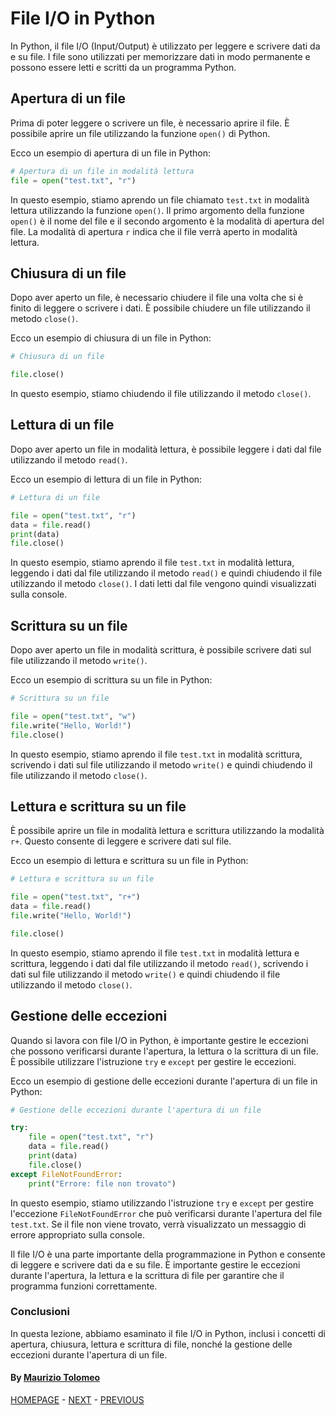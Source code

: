 # File I/O in Python

In Python, il file I/O (Input/Output) è utilizzato per leggere e scrivere dati da e su file. I file sono utilizzati per memorizzare dati in modo permanente e possono essere letti e scritti da un programma Python.

## Apertura di un file

Prima di poter leggere o scrivere un file, è necessario aprire il file. È possibile aprire un file utilizzando la funzione `open()` di Python.

Ecco un esempio di apertura di un file in Python:

```python
# Apertura di un file in modalità lettura
file = open("test.txt", "r")
```

In questo esempio, stiamo aprendo un file chiamato `test.txt` in modalità lettura utilizzando la funzione `open()`. Il primo argomento della funzione `open()` è il nome del file e il secondo argomento è la modalità di apertura del file. La modalità di apertura `r` indica che il file verrà aperto in modalità lettura.

## Chiusura di un file

Dopo aver aperto un file, è necessario chiudere il file una volta che si è finito di leggere o scrivere i dati. È possibile chiudere un file utilizzando il metodo `close()`.

Ecco un esempio di chiusura di un file in Python:

```python
# Chiusura di un file

file.close()
```

In questo esempio, stiamo chiudendo il file utilizzando il metodo `close()`.

## Lettura di un file

Dopo aver aperto un file in modalità lettura, è possibile leggere i dati dal file utilizzando il metodo `read()`.

Ecco un esempio di lettura di un file in Python:

```python
# Lettura di un file

file = open("test.txt", "r")
data = file.read()
print(data)
file.close()
```

In questo esempio, stiamo aprendo il file `test.txt` in modalità lettura, leggendo i dati dal file utilizzando il metodo `read()` e quindi chiudendo il file utilizzando il metodo `close()`. I dati letti dal file vengono quindi visualizzati sulla console.

## Scrittura su un file

Dopo aver aperto un file in modalità scrittura, è possibile scrivere dati sul file utilizzando il metodo `write()`.

Ecco un esempio di scrittura su un file in Python:

```python
# Scrittura su un file

file = open("test.txt", "w")
file.write("Hello, World!")
file.close()
```

In questo esempio, stiamo aprendo il file `test.txt` in modalità scrittura, scrivendo i dati sul file utilizzando il metodo `write()` e quindi chiudendo il file utilizzando il metodo `close()`.

## Lettura e scrittura su un file

È possibile aprire un file in modalità lettura e scrittura utilizzando la modalità `r+`. Questo consente di leggere e scrivere dati sul file.

Ecco un esempio di lettura e scrittura su un file in Python:

```python
# Lettura e scrittura su un file

file = open("test.txt", "r+")
data = file.read()
file.write("Hello, World!")

file.close()
```

In questo esempio, stiamo aprendo il file `test.txt` in modalità lettura e scrittura, leggendo i dati dal file utilizzando il metodo `read()`, scrivendo i dati sul file utilizzando il metodo `write()` e quindi chiudendo il file utilizzando il metodo `close()`.

## Gestione delle eccezioni

Quando si lavora con file I/O in Python, è importante gestire le eccezioni che possono verificarsi durante l'apertura, la lettura o la scrittura di un file. È possibile utilizzare l'istruzione `try` e `except` per gestire le eccezioni.

Ecco un esempio di gestione delle eccezioni durante l'apertura di un file in Python:

```python
# Gestione delle eccezioni durante l'apertura di un file

try:
    file = open("test.txt", "r")
    data = file.read()
    print(data)
    file.close()
except FileNotFoundError:
    print("Errore: file non trovato")
```

In questo esempio, stiamo utilizzando l'istruzione `try` e `except` per gestire l'eccezione `FileNotFoundError` che può verificarsi durante l'apertura del file `test.txt`. Se il file non viene trovato, verrà visualizzato un messaggio di errore appropriato sulla console.

Il file I/O è una parte importante della programmazione in Python e consente di leggere e scrivere dati da e su file. È importante gestire le eccezioni durante l'apertura, la lettura e la scrittura di file per garantire che il programma funzioni correttamente.

### Conclusioni

In questa lezione, abbiamo esaminato il file I/O in Python, inclusi i concetti di apertura, chiusura, lettura e scrittura di file, nonché la gestione delle eccezioni durante l'apertura di un file.

#### By [Maurizio Tolomeo](https://github.com/moris88)

[HOMEPAGE](https://moris88.github.io/formazione-python/) - [NEXT](/lezioni/lezione17.md) - [PREVIOUS](/lezioni/lezione15.md)
